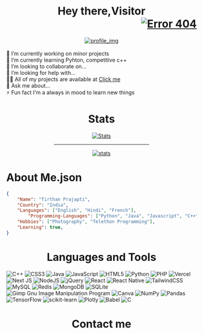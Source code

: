 <div align="center">
 	<h1 >
		Hey there,Visitor
	  	<div align="right">
			<a href="https://github.com/tirthanprajapati"><img src="https://komarev.com/ghpvc/?username=tirthanprajapati&label=Profile+Views" alt="Error 404"></a>
		</div>
	</h1>
	<a href="https://github.com/tirthanprajapati"><img src="https://cdn.discordapp.com/attachments/890487043694665764/957941913854545990/Beige_Brown_Abstract_Organic_Class_Syllabus_Blank_Presentation.png" alt="profile_img"></a>
	</div>
	<div align="left">
	<br>
	🔭 I’m currently working on minor projects
	<br>
	🌱 I’m currently learning Pyhton, competitive c++
	<br>
	👯 I’m looking to collaborate on...
<br>
	🤝 I’m looking for help with...
	<br>
	👨‍💻 All of my projects are available at 
	<a href='https://github.com/tirthanprajapati'> Click me </a>
<br>
	💬 Ask me about...
<br>
	⚡ Fun fact I'm a always in mood to learn new things
</div>

<div >
 	<h1 align="center">
		Stats
	</h1>
	<div align="center">
	<a href="https://github.com/tirthanprajapati"><img src="https://github-readme-streak-stats.herokuapp.com/?user=tirthanprajapati&theme=default" alt="Stats"></a></div>
	<div align="center">
 	<hr align="center" width="50%">
  	<a href="https://github.com/tirthanprajapati"><img top="20px" src="https://github-readme-stats.vercel.app/api?username=tirthanprajapati&&show_icons=true&title_color=FF4500&icon_color=8B008B&text_color=black&bg_color=white" alt="stats"></a>
	</div align="center">
  	<h1>
		About Me.json
	</h1>
</div>



```json
{ 
	"Name": "Tirthan Prajapti",
	"Country": "India",
	"Languages": ["English", "Hindi", "French"],
        "Programming-Languages": ["Python", "Java", "Javascript", "C++", "C", "CSS"],
	"Hobbies": ["Photography", "Telethon Programming"],
	"Learning": true,
}
```



<div align="center">
<h1>Languages and Tools</h1>
</div>


![C++](https://img.shields.io/badge/c++-%2300599C.svg?style=for-the-badge&logo=c%2B%2B&logoColor=white) ![CSS3](https://img.shields.io/badge/css3-%231572B6.svg?style=for-the-badge&logo=css3&logoColor=white) ![Java](https://img.shields.io/badge/java-%23ED8B00.svg?style=for-the-badge&logo=java&logoColor=white) ![JavaScript](https://img.shields.io/badge/javascript-%23323330.svg?style=for-the-badge&logo=javascript&logoColor=%23F7DF1E) ![HTML5](https://img.shields.io/badge/html5-%23E34F26.svg?style=for-the-badge&logo=html5&logoColor=white) ![Python](https://img.shields.io/badge/python-3670A0?style=for-the-badge&logo=python&logoColor=ffdd54) ![PHP](https://img.shields.io/badge/php-%23777BB4.svg?style=for-the-badge&logo=php&logoColor=white) ![Vercel](https://img.shields.io/badge/vercel-%23000000.svg?style=for-the-badge&logo=vercel&logoColor=white) ![Next JS](https://img.shields.io/badge/Next-black?style=for-the-badge&logo=next.js&logoColor=white) ![NodeJS](https://img.shields.io/badge/node.js-6DA55F?style=for-the-badge&logo=node.js&logoColor=white) ![jQuery](https://img.shields.io/badge/jquery-%230769AD.svg?style=for-the-badge&logo=jquery&logoColor=white) ![React](https://img.shields.io/badge/react-%2320232a.svg?style=for-the-badge&logo=react&logoColor=%2361DAFB) ![React Native](https://img.shields.io/badge/react_native-%2320232a.svg?style=for-the-badge&logo=react&logoColor=%2361DAFB) ![TailwindCSS](https://img.shields.io/badge/tailwindcss-%2338B2AC.svg?style=for-the-badge&logo=tailwind-css&logoColor=white) ![MySQL](https://img.shields.io/badge/mysql-%2300f.svg?style=for-the-badge&logo=mysql&logoColor=white) ![Redis](https://img.shields.io/badge/redis-%23DD0031.svg?style=for-the-badge&logo=redis&logoColor=white) ![MongoDB](https://img.shields.io/badge/MongoDB-%234ea94b.svg?style=for-the-badge&logo=mongodb&logoColor=white) ![SQLite](https://img.shields.io/badge/sqlite-%2307405e.svg?style=for-the-badge&logo=sqlite&logoColor=white) ![Gimp Gnu Image Manipulation Program](https://img.shields.io/badge/Gimp-657D8B?style=for-the-badge&logo=gimp&logoColor=FFFFFF) ![Canva](https://img.shields.io/badge/Canva-%2300C4CC.svg?style=for-the-badge&logo=Canva&logoColor=white) ![NumPy](https://img.shields.io/badge/numpy-%23013243.svg?style=for-the-badge&logo=numpy&logoColor=white) ![Pandas](https://img.shields.io/badge/pandas-%23150458.svg?style=for-the-badge&logo=pandas&logoColor=white) ![TensorFlow](https://img.shields.io/badge/TensorFlow-%23FF6F00.svg?style=for-the-badge&logo=TensorFlow&logoColor=white) ![scikit-learn](https://img.shields.io/badge/scikit--learn-%23F7931E.svg?style=for-the-badge&logo=scikit-learn&logoColor=white) ![Plotly](https://img.shields.io/badge/Plotly-%233F4F75.svg?style=for-the-badge&logo=plotly&logoColor=white) ![Babel](https://img.shields.io/badge/Babel-F9DC3e?style=for-the-badge&logo=babel&logoColor=black) ![C](https://img.shields.io/badge/c-%2300599C.svg?style=for-the-badge&logo=c&logoColor=white)




<div align="center">	
	<h1> Contact me </h1>
	
</div>
